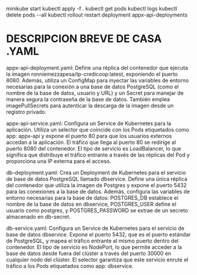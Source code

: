 minikube start
kubectl apply -f .
kubectl get pods
kubectl logs 
kubectl delete pods --all
kubectl rollout restart deployment appx-api-deployments

# DESCRIPCION BREVE DE CASA .YAML

appx-api-deployment.yaml:
    Define una réplica del contenedor que ejecuta la imagen ronniemezzapesa/tp-credicoop:latest, exponiendo el puerto 8080. 
    Además, utiliza un ConfigMap para inyectar las variables de entorno necesarias para la conexión a una base de datos PostgreSQL (como el nombre de la base de datos, usuario y URL) y un Secret para manejar de manera segura la contraseña de la base de datos. 
    También emplea imagePullSecrets para autenticar la descarga de la imagen desde un registro privado.

appx-api-service.yaml:
    Configura un Service de Kubernetes para la aplicación. Utiliza un selector que coincide con los Pods etiquetados como app: appx-api y expone el puerto 80 para que los usuarios externos accedan a la aplicación. 
    El tráfico que llega al puerto 80 se redirige al puerto 8080 del contenedor. 
    El tipo de servicio es LoadBalancer, lo que significa que distribuye el tráfico entrante a través de las réplicas del Pod y proporciona una IP externa para el acceso.

db-deployment.yaml:
    Crea un Deployment de Kubernetes para el servicio de base de datos PostgreSQL llamado dbservice. Define una única réplica del contenedor que utiliza la imagen de Postgres y expone el puerto 5432 para las conexiones a la base de datos. Además, configura las variables de entorno necesarias para la base de datos: POSTGRES_DB establece el nombre de la base de datos en dbservice, POSTGRES_USER define el usuario como postgres, y POSTGRES_PASSWORD se extrae de un secreto almacenado en db-secret.

db-service.yaml:
    Configura un Service de Kubernetes para el servicio de base de datos dbservice. Expone el puerto 5432, que es el puerto estándar de PostgreSQL, y mapea el tráfico entrante al mismo puerto dentro del contenedor. El tipo de servicio es NodePort, lo que permite acceder a la base de datos desde fuera del clúster a través del puerto 30000 en cualquier nodo del clúster. El selector garantiza que este servicio enrute el tráfico a los Pods etiquetados como app: dbservice.